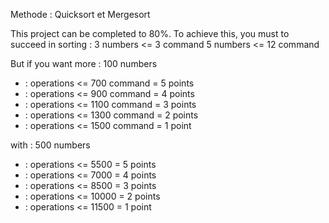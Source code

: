 Methode : Quicksort et Mergesort

This project can be completed to 80%.
To achieve this, you must to succeed in sorting :
	3 numbers <= 3 command
	5 numbers <= 12 command

But if you want more :
	100 numbers 
*	: operations <= 700 command = 5 points
*	: operations <= 900 command = 4 points
*	: operations <= 1100 command = 3 points
*	: operations <= 1300 command = 2 points
*	: operations <= 1500 command = 1 point

with :
	500 numbers 
*	: operations <= 5500 = 5 points
*	: operations <= 7000 = 4 points
*	: operations <= 8500 = 3 points
*	: operations <= 10000 = 2 points
*	: operations <= 11500 = 1 point